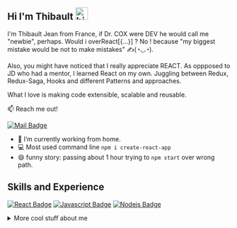 ## Hi I'm Thibault <img src="https://user-images.githubusercontent.com/1303154/88677602-1635ba80-d120-11ea-84d8-d263ba5fc3c0.gif" width="28px" alt="hi">

I'm Thibault Jean from France, if Dr. COX were DEV he would call me "newbie", perhaps. Would i overReact[{...}] ? No ! because "my biggest mistake would be not to make mistakes" ✍(◔◡◔).

Also, you might have noticed that I really appreciate REACT. As oppposed to JD who had a mentor, I learned React on my own. Juggling between Redux, Redux-Saga, Hooks and different Patterns and approaches.

What I love is making code extensible, scalable and reusable.

:mailbox: Reach me out! 

[![Mail Badge](https://img.shields.io/badge/-Thibault-c0392b?style=flat&labelColor=c0392b&logo=gmail&logoColor=white)](mailto:raytibo.j@gmail.com)

- 🔭 I’m currently working from home.
- :computer: Most used command line `npm i create-react-app`
- 😄 funny story: passing about 1 hour trying to `npm start` over wrong path.

## Skills and Experience

[![React Badge](https://img.shields.io/badge/-React-61DBFB?style=for-the-badge&labelColor=black&logo=react&logoColor=61DBFB)](#) [![Javascript Badge](https://img.shields.io/badge/-Javascript-F0DB4F?style=for-the-badge&labelColor=black&logo=javascript&logoColor=F0DB4F)](#)  [![Nodejs Badge](https://img.shields.io/badge/-Nodejs-3C873A?style=for-the-badge&labelColor=black&logo=node.js&logoColor=3C873A)](#) 


<details>
<summary>
  More cool stuff about me
</summary>


## Github Stats

[![TylerDurden75's GitHub stats](https://github-readme-stats.vercel.app/api?username=TylerDurden75)](https://github.com/anuraghazra/github-readme-stats)
